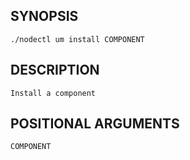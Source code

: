 ## SYNOPSIS
    ./nodectl um install COMPONENT
 
## DESCRIPTION
    Install a component
 
## POSITIONAL ARGUMENTS
    COMPONENT
